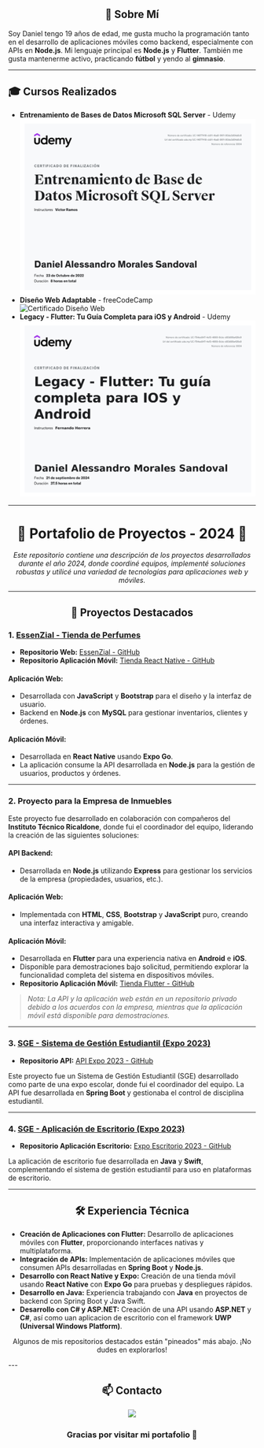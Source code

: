 

<h2 align="center">💬 Sobre Mí</h2>

<p>Soy Daniel tengo 19 años de edad, me gusta mucho la programación tanto en el desarrollo de aplicaciones móviles como backend, especialmente con APIs en <strong>Node.js</strong>. Mi lenguaje principal es <strong>Node.js</strong> y <strong>Flutter</strong>. También me gusta mantenerme activo, practicando <strong>fútbol</strong> y yendo al <strong>gimnasio</strong>.</p>

---

## 🎓 Cursos Realizados

<ul>
  <li><strong>Entrenamiento de Bases de Datos Microsoft SQL Server</strong> - Udemy 
    <br> 
    <img src="https://github.com/Danie0822/Danie0822/raw/main/Certificado%20de%20sql%20server.jpg" alt="Certificado SQL Server" width="500">
  </li>
  
  <li><strong>Diseño Web Adaptable</strong> - freeCodeCamp 
    <br> 
    <img src="https://github.com/Danie0822/Danie0822/raw/main/Certificado%20de%20dise%C3%B1o%20web.jpg" alt="Certificado Diseño Web" width="500">
  </li>

  <li><strong>Legacy - Flutter: Tu Guía Completa para iOS y Android</strong> - Udemy 
    <br> 
    <img src="https://github.com/Danie0822/Danie0822/raw/main/Certificado%20de%20flutter.jpg" alt="Certificado Flutter" width="500">
  </li>
</ul>


---
<h1 align="center">🚀 Portafolio de Proyectos - 2024 🚀</h1>

<p align="center">
  <em>Este repositorio contiene una descripción de los proyectos desarrollados durante el año 2024, donde coordiné equipos, implementé soluciones robustas y utilicé una variedad de tecnologías para aplicaciones web y móviles.</em>
</p>

---

<h2 align="center">📌 Proyectos Destacados</h2>

<h3>1. <a href="#">EssenZial - Tienda de Perfumes</a></h3>
<ul>
  <li><strong>Repositorio Web:</strong> <a href="https://github.com/Danie0822/EssenZial">EssenZial - GitHub</a></li>
  <li><strong>Repositorio Aplicación Móvil:</strong> <a href="https://github.com/Danie0822/tienda_react">Tienda React Native - GitHub</a></li>
</ul>

<div>
  <h4>Aplicación Web:</h4>
  <ul>
    <li>Desarrollada con <strong>JavaScript</strong> y <strong>Bootstrap</strong> para el diseño y la interfaz de usuario.</li>
    <li>Backend en <strong>Node.js</strong> con <strong>MySQL</strong> para gestionar inventarios, clientes y órdenes.</li>
  </ul>

  <h4>Aplicación Móvil:</h4>
  <ul>
    <li>Desarrollada en <strong>React Native</strong> usando <strong>Expo Go</strong>.</li>
    <li>La aplicación consume la API desarrollada en <strong>Node.js</strong> para la gestión de usuarios, productos y órdenes.</li>
  </ul>
</div>

---

<h3>2. Proyecto para la Empresa de Inmuebles</h3>
<p>Este proyecto fue desarrollado en colaboración con compañeros del <strong>Instituto Técnico Ricaldone</strong>, donde fui el coordinador del equipo, liderando la creación de las siguientes soluciones:</p>

<div>
  <h4>API Backend:</h4>
  <ul>
    <li>Desarrollada en <strong>Node.js</strong> utilizando <strong>Express</strong> para gestionar los servicios de la empresa (propiedades, usuarios, etc.).</li>
  </ul>

  <h4>Aplicación Web:</h4>
  <ul>
    <li>Implementada con <strong>HTML</strong>, <strong>CSS</strong>, <strong>Bootstrap</strong> y <strong>JavaScript</strong> puro, creando una interfaz interactiva y amigable.</li>
  </ul>

  <h4>Aplicación Móvil:</h4>
  <ul>
    <li>Desarrollada en <strong>Flutter</strong> para una experiencia nativa en <strong>Android</strong> e <strong>iOS</strong>.</li>
    <li>Disponible para demostraciones bajo solicitud, permitiendo explorar la funcionalidad completa del sistema en dispositivos móviles.</li>
    <li><strong>Repositorio Aplicación Móvil:</strong> <a href="https://github.com/Danie0822/habbit_mobil_flutter.git">Tienda Flutter - GitHub</a></li>
  </ul>
  <blockquote><em>Nota: La API y la aplicación web están en un repositorio privado debido a los acuerdos con la empresa, mientras que la aplicación móvil está disponible para demostraciones.</em></blockquote>
</div>


---

<h3>3. <a href="https://github.com/Danie0822/ApiExpo2023">SGE - Sistema de Gestión Estudiantil (Expo 2023)</a></h3>
<ul>
  <li><strong>Repositorio API:</strong> <a href="https://github.com/Danie0822/ApiExpo2023">API Expo 2023 - GitHub</a></li>
</ul>
<p>Este proyecto fue un Sistema de Gestión Estudiantil (SGE) desarrollado como parte de una expo escolar, donde fui el coordinador del equipo. La API fue desarrollada en <strong>Spring Boot</strong> y gestionaba el control de disciplina estudiantil.</p>

---

<h3>4. <a href="https://github.com/EduardoGuerra1/ExpoEscritorio23">SGE - Aplicación de Escritorio (Expo 2023)</a></h3>
<ul>
  <li><strong>Repositorio Aplicación Escritorio:</strong> <a href="https://github.com/EduardoGuerra1/ExpoEscritorio23">Expo Escritorio 2023 - GitHub</a></li>
</ul>
<p>La aplicación de escritorio fue desarrollada en <strong>Java</strong> y <strong>Swift</strong>, complementando el sistema de gestión estudiantil para uso en plataformas de escritorio.</p>

---

<h2 align="center">🛠️ Experiencia Técnica</h2>

<ul>
  <li>
    <strong>Creación de Aplicaciones con Flutter:</strong> Desarrollo de aplicaciones móviles con <strong>Flutter</strong>, proporcionando interfaces nativas y multiplataforma.
  </li>
  <li>
    <strong>Integración de APIs:</strong> Implementación de aplicaciones móviles que consumen APIs desarrolladas en <strong>Spring Boot</strong> y <strong>Node.js</strong>.
  </li>
  <li>
    <strong>Desarrollo con React Native y Expo:</strong> Creación de una tienda móvil usando <strong>React Native</strong> con <strong>Expo Go</strong> para pruebas y despliegues rápidos.
  </li>
  <li>
    <strong>Desarrollo en Java:</strong> Experiencia trabajando con <strong>Java</strong> en proyectos de backend con Spring Boot y Java Swift.
  </li>
 <li>
    <strong>Desarrollo con C# y ASP.NET:</strong> Creación de una API usando <strong>ASP.NET</strong> y <strong>C#</strong>, así como uan aplicacion de escritorio con el framework <strong>UWP (Universal Windows Platform)</strong>.
  </li>
</ul>

<p align="center">
  Algunos de mis repositorios destacados están "pineados" más abajo. ¡No dudes en explorarlos!
</p>
---

<h2 align="center">📫 Contacto</h2>


<p align="center">
  <a href="mailto:alessandromorales0822@gmail.com"><img src="https://img.shields.io/badge/-Email-red?style=for-the-badge&logo=gmail&logoColor=white"></a>
</p>

<h3 align="center">Gracias por visitar mi portafolio 🙌</h3>
